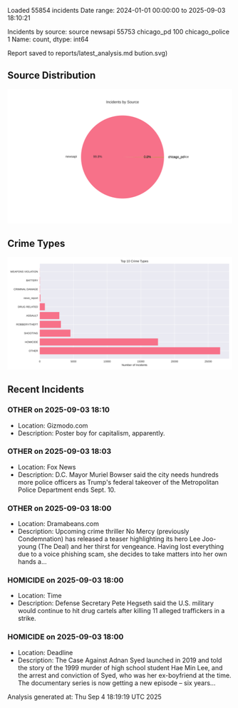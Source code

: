 
Loaded 55854 incidents
Date range: 2024-01-01 00:00:00 to 2025-09-03 18:10:21

Incidents by source:
source
newsapi           55753
chicago_pd          100
chicago_police        1
Name: count, dtype: int64

Report saved to reports/latest_analysis.md
bution.svg)

## Source Distribution
![Source Distribution](images/source_distribution.svg)

## Crime Types
![Crime Types](images/crime_types.svg)

## Recent Incidents

### OTHER on 2025-09-03 18:10
- Location: Gizmodo.com
- Description: Poster boy for capitalism, apparently.


### OTHER on 2025-09-03 18:03
- Location: Fox News
- Description: D.C. Mayor Muriel Bowser said the city needs hundreds more police officers as Trump's federal takeover of the Metropolitan Police Department ends Sept. 10.


### OTHER on 2025-09-03 18:00
- Location: Dramabeans.com
- Description: Upcoming crime thriller No Mercy (previously Condemnation) has released a teaser highlighting its hero Lee Joo-young (The Deal) and her thirst for vengeance. Having lost everything due to a voice phishing scam, she decides to take matters into her own hands a…


### HOMICIDE on 2025-09-03 18:00
- Location: Time
- Description: Defense Secretary Pete Hegseth said the U.S. military would continue to hit drug cartels after killing 11 alleged traffickers in a strike.


### HOMICIDE on 2025-09-03 18:00
- Location: Deadline
- Description: The Case Against Adnan Syed launched in 2019 and told the story of the 1999 murder of high school student Hae Min Lee, and the arrest and conviction of Syed, who was her ex-boyfriend at the time. The documentary series is now getting a new episode – six years…

Analysis generated at: Thu Sep  4 18:19:19 UTC 2025
